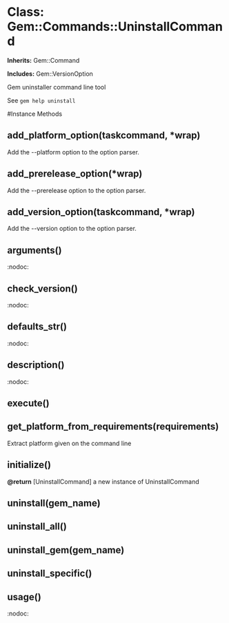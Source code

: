 # Class: Gem::Commands::UninstallCommand
**Inherits:** Gem::Command
    
**Includes:** Gem::VersionOption
  

Gem uninstaller command line tool

See `gem help uninstall`



#Instance Methods
## add_platform_option(taskcommand, *wrap) [](#method-i-add_platform_option)
Add the --platform option to the option parser.

## add_prerelease_option(*wrap) [](#method-i-add_prerelease_option)
Add the --prerelease option to the option parser.

## add_version_option(taskcommand, *wrap) [](#method-i-add_version_option)
Add the --version option to the option parser.

## arguments() [](#method-i-arguments)
:nodoc:

## check_version() [](#method-i-check_version)
:nodoc:

## defaults_str() [](#method-i-defaults_str)
:nodoc:

## description() [](#method-i-description)
:nodoc:

## execute() [](#method-i-execute)

## get_platform_from_requirements(requirements) [](#method-i-get_platform_from_requirements)
Extract platform given on the command line

## initialize() [](#method-i-initialize)

**@return** [UninstallCommand] a new instance of UninstallCommand

## uninstall(gem_name) [](#method-i-uninstall)

## uninstall_all() [](#method-i-uninstall_all)

## uninstall_gem(gem_name) [](#method-i-uninstall_gem)

## uninstall_specific() [](#method-i-uninstall_specific)

## usage() [](#method-i-usage)
:nodoc:


